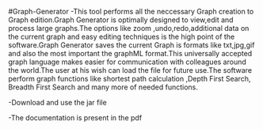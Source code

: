 #Graph-Generator
-This tool performs all the neccessary Graph creation to Graph edition.Graph Generator is optimally designed to view,edit and process large graphs.The options like zoom ,undo,redo,additional data on the current graph and easy editing techniques is the high point of the software.Graph Generator saves the current Graph is formats like txt,jpg,gif and also the most important the graphML format.This universally accepted graph language makes easier for communication with colleagues around the world.The user at his wish can load the file for future use.The software perform graph functions like shortest path calculation ,Depth First Search, Breadth First Search and many more of needed functions.

-Download and use the jar file

-The documentation is present in the pdf

